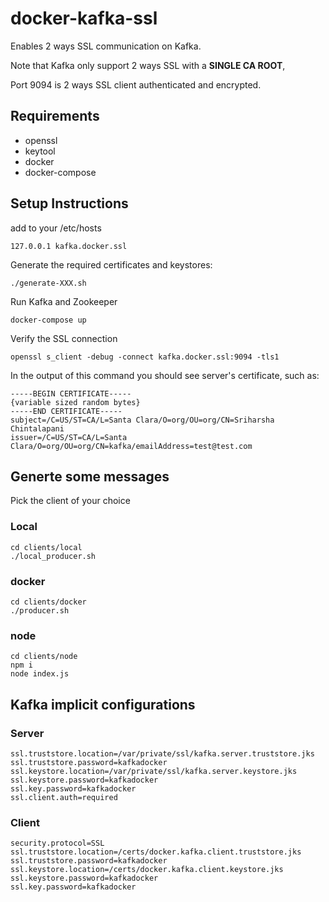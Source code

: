 # docker-kafka-ssl

Enables 2 ways SSL communication on Kafka.

Note that Kafka only support 2 ways SSL with a **SINGLE CA ROOT**,

Port 9094 is 2 ways SSL client authenticated and encrypted.

## Requirements

* openssl
* keytool
* docker
* docker-compose

## Setup Instructions

add to your /etc/hosts

    127.0.0.1 kafka.docker.ssl

Generate the required certificates and keystores:

    ./generate-XXX.sh
    
Run Kafka and Zookeeper

    docker-compose up

Verify the SSL connection

    openssl s_client -debug -connect kafka.docker.ssl:9094 -tls1

In the output of this command you should see server's certificate, such as:

```
-----BEGIN CERTIFICATE-----
{variable sized random bytes}
-----END CERTIFICATE-----
subject=/C=US/ST=CA/L=Santa Clara/O=org/OU=org/CN=Sriharsha Chintalapani
issuer=/C=US/ST=CA/L=Santa Clara/O=org/OU=org/CN=kafka/emailAddress=test@test.com
```

## Generte some messages
    
Pick the client of your choice

### Local

```
cd clients/local  
./local_producer.sh
```

### docker

```
cd clients/docker  
./producer.sh
```

### node

```
cd clients/node
npm i  
node index.js
```


## Kafka implicit configurations

### Server

```
ssl.truststore.location=/var/private/ssl/kafka.server.truststore.jks
ssl.truststore.password=kafkadocker
ssl.keystore.location=/var/private/ssl/kafka.server.keystore.jks
ssl.keystore.password=kafkadocker
ssl.key.password=kafkadocker
ssl.client.auth=required

```

### Client

```
security.protocol=SSL
ssl.truststore.location=/certs/docker.kafka.client.truststore.jks
ssl.truststore.password=kafkadocker
ssl.keystore.location=/certs/docker.kafka.client.keystore.jks
ssl.keystore.password=kafkadocker
ssl.key.password=kafkadocker
```

